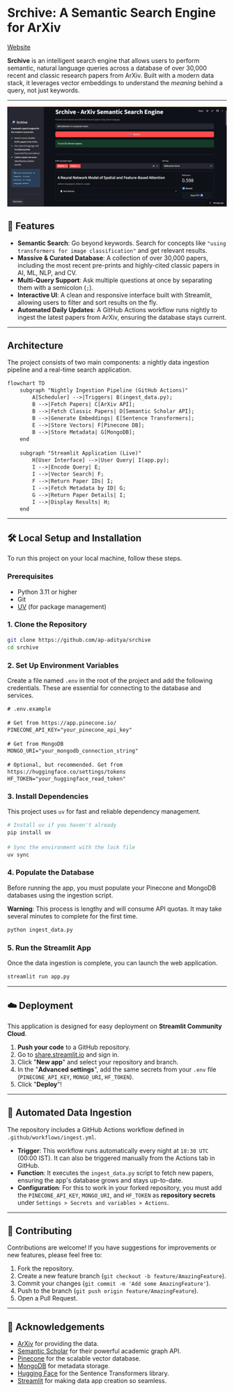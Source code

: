 
# Srchive: A Semantic Search Engine for ArXiv

[Website](https://srchive.streamlit.app/)

**Srchive** is an intelligent search engine that allows users to perform semantic, natural language queries across a database of over 30,000 recent and classic research papers from ArXiv. Built with a modern data stack, it leverages vector embeddings to understand the *meaning* behind a query, not just keywords.

-----
![alt text](image.png)

## 🚀 Features

  - **Semantic Search**: Go beyond keywords. Search for concepts like `"using transformers for image classification"` and get relevant results.
  - **Massive & Curated Database**: A collection of over 30,000 papers, including the most recent pre-prints and highly-cited classic papers in AI, ML, NLP, and CV.
  - **Multi-Query Support**: Ask multiple questions at once by separating them with a semicolon (`;`).
  - **Interactive UI**: A clean and responsive interface built with Streamlit, allowing users to filter and sort results on the fly.
  - **Automated Daily Updates**: A GitHub Actions workflow runs nightly to ingest the latest papers from ArXiv, ensuring the database stays current.

-----

## Architecture

The project consists of two main components: a nightly data ingestion pipeline and a real-time search application.

```mermaid
flowchart TD
    subgraph "Nightly Ingestion Pipeline (GitHub Actions)"
        A[Scheduler] -->|Triggers| B(ingest_data.py);
        B -->|Fetch Papers| C[ArXiv API];
        B -->|Fetch Classic Papers| D[Semantic Scholar API];
        B -->|Generate Embeddings| E[Sentence Transformers];
        E -->|Store Vectors| F[Pinecone DB];
        B -->|Store Metadata| G[MongoDB];
    end

    subgraph "Streamlit Application (Live)"
        H[User Interface] -->|User Query| I(app.py);
        I -->|Encode Query| E;
        I -->|Vector Search| F;
        F -->|Return Paper IDs| I;
        I -->|Fetch Metadata by ID| G;
        G -->|Return Paper Details| I;
        I -->|Display Results| H;
    end
```

-----

## 🛠️ Local Setup and Installation

To run this project on your local machine, follow these steps.

### Prerequisites

  - Python 3.11 or higher
  - Git
  - [UV](https://github.com/astral-sh/uv) (for package management)

### 1\. Clone the Repository

```bash
git clone https://github.com/ap-aditya/srchive
cd srchive
```

### 2\. Set Up Environment Variables

Create a file named `.env` in the root of the project and add the following credentials. These are essential for connecting to the database and services.

```env
# .env.example

# Get from https://app.pinecone.io/
PINECONE_API_KEY="your_pinecone_api_key"

# Get from MongoDB
MONGO_URI="your_mongodb_connection_string"

# Optional, but recommended. Get from https://huggingface.co/settings/tokens
HF_TOKEN="your_huggingface_read_token"
```

### 3\. Install Dependencies

This project uses `uv` for fast and reliable dependency management.

```bash
# Install uv if you haven't already
pip install uv

# Sync the environment with the lock file
uv sync
```

### 4\. Populate the Database

Before running the app, you must populate your Pinecone and MongoDB databases using the ingestion script.

**Warning**: This process is lengthy and will consume API quotas. It may take several minutes to complete for the first time.

```bash
python ingest_data.py
```

### 5\. Run the Streamlit App

Once the data ingestion is complete, you can launch the web application.

```bash
streamlit run app.py
```

-----
 
## ☁️ Deployment

This application is designed for easy deployment on **Streamlit Community Cloud**.

1.  **Push your code** to a GitHub repository.
2.  Go to [share.streamlit.io](https://share.streamlit.io) and sign in.
3.  Click "**New app**" and select your repository and branch.
4.  In the "**Advanced settings**", add the same secrets from your `.env` file (`PINECONE_API_KEY`, `MONGO_URI`, `HF_TOKEN`).
5.  Click "**Deploy**"\!

-----

## 🔄 Automated Data Ingestion

The repository includes a GitHub Actions workflow defined in `.github/workflows/ingest.yml`.

  - **Trigger**: This workflow runs automatically every night at `18:30 UTC` (00:00 IST). It can also be triggered manually from the Actions tab in GitHub.
  - **Function**: It executes the `ingest_data.py` script to fetch new papers, ensuring the app's database grows and stays up-to-date.
  - **Configuration**: For this to work in your forked repository, you must add the `PINECONE_API_KEY`, `MONGO_URI`, and `HF_TOKEN` as **repository secrets** under `Settings > Secrets and variables > Actions`.

-----

## 🤝 Contributing

Contributions are welcome\! If you have suggestions for improvements or new features, please feel free to:

1.  Fork the repository.
2.  Create a new feature branch (`git checkout -b feature/AmazingFeature`).
3.  Commit your changes (`git commit -m 'Add some AmazingFeature'`).
4.  Push to the branch (`git push origin feature/AmazingFeature`).
5.  Open a Pull Request.

-----

## 🙏 Acknowledgements

  - [ArXiv](https://arxiv.org/) for providing the data.
  - [Semantic Scholar](https://www.semanticscholar.org/) for their powerful academic graph API.
  - [Pinecone](https://www.pinecone.io/) for the scalable vector database.
  - [MongoDB](https://www.mongodb.com/) for metadata storage.
  - [Hugging Face](https://huggingface.co/) for the Sentence Transformers library.
  - [Streamlit](https://streamlit.io/) for making data app creation so seamless.